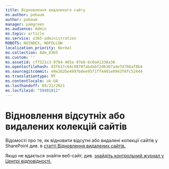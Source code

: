 ```yaml
---
title: Відновлення видаленого сайту
ms.author: pebaum
author: pebaum
manager: pamgreen
ms.audience: Admin
ms.topic: article
ms.service: o365-administration
ROBOTS: NOINDEX, NOFOLLOW
localization_priority: Normal
ms.collection: Adm_O365
ms.custom: ''
ms.assetid: cf7521c3-97b4-465a-97eb-6c0a41338a30
ms.openlocfilehash: 83f617c64c8870fab4abf2d6367a4e74766af8b4
ms.sourcegitcommit: e9e282be4997b0ee95f1ff4491e0943f8fc52444
ms.translationtype: MT
ms.contentlocale: uk-UA
ms.lasthandoff: 09/22/2021
ms.locfileid: "59481811"
---
```

# <a name="recover-missing-or-deleted-site-collections"></a>Відновлення відсутніх або видалених колекцій сайтів

Відомості про те, як відновити відсутні або видалені колекції сайтів у SharePoint див. в [статті Відновлення видалених сайтів.](https://docs.microsoft.com/sharepoint/restore-deleted-site-collection) 

Якщо не вдається знайти веб-сайт, див. [знайдіть контрольний журнал у Центрі відповідності.](https://docs.microsoft.com/microsoft-365/compliance/search-the-audit-log-in-security-and-compliance)


